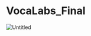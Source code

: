 # VocaLabs_Final

![Untitled](https://github.com/user-attachments/assets/8bde5cba-4437-4275-9da3-217094e94803)
